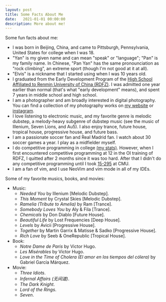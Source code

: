 ```yaml
---
layout: post
title: Some Facts About Me
date:   2021-01-01 00:00:00
description: More about me!
---
```


Some fun facts about me:

- I was born in Beijing, China, and came to Pittsburgh, Pennsylvania, United States for college when I was 18.
- "Yan" is my given name and can mean "speak" or "language"; "Pan" is my family name. In Chinese, "Pan Yan" has the same pronounciation as "rock climbing", an extreme sport (though I'm not good at it at all).
- "Elvis" is a nickname that I started using when I was 10 years old.
- I graduated from the Early Development Program of the [High School Affiliated to Renmin University of China (RDFZ)](https://en.wikipedia.org/wiki/High_School_Affiliated_to_Renmin_University_of_China). I was admitted one year earlier than normal (that's what "early development" means), and spent 7 years in middle school and high school.
- I am a photographer and am broadly interested in digital photography. You can find a collection of my photography works on [my website](https://panyan7.github.io/gallery/) or [instagram](https://www.instagram.com/elvispanphoto/).
- I love listening to electronic music, and my favorite genre is melodic dubstep, a melody-heavy subgenre of dubstep music (see the music of Illenium, Seven Lions, and Au5). I also enjoy trance, future house, tropical house, progressive house, and future bass.
- I am a passionate soccer fan and Real Madrid fan. I watch about 30 soccer games a year. I play as a midfielder myself.
- I do competitive programming in college [(my stats)](https://panyan7.github.io/projects/cp/). However, when I first encountered competitive programming at 12 in the OI training of RDFZ, I quitted after 2 months since it was too hard. After that I didn't do any competitive programming until I took [15-295](https://contest.cs.cmu.edu/295/f20/) at CMU.
- I am a fan of vim, and I use NeoVim and vim mode in all of my IDEs.

Some of my favorite musics, books, and movies:

- Music:
  - *Needed You* by Illenium [Melodic Dubstep].
  - *This Moment* by Crystal Skies [Melodic Dubstep].
  - *Ramelia (Tribute to Amelia)* by Ram [Trance].
  - *Somebody Loves You* by Aly & Fila [Trance].
  - *Chemicals* by Don Diablo [Future House].
  - *Beautiful Life* by Lost Frequencies [Deep House].
  - *Levels* by Avicii [Progressive House].
  - *Together* by Martin Garrix & Matisse & Sadko [Progressive House].
  - *Rich Love* by Seeb & OneRepublic [Tropical House].
- Book:
  - *Notre Dame de Paris* by Victor Hugo.
  - *Les Misérables* by Victor Hugo.
  - *Love in the Time of Cholera (El amor en los tiempos del cólera)* by Gabriel García Márquez.
- Movie:
  - *Three Idiots*.
  - *Infernal Affairs (无间道)*.
  - *The Dark Knight*.
  - *Lord of the Rings*.
  - *Seven*.

